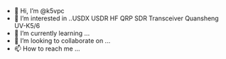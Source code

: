 - 👋 Hi, I’m @k5vpc
- 👀 I’m interested in ..USDX USDR HF QRP SDR Transceiver Quansheng UV-K5/6
- 🌱 I’m currently learning ...
- 💞️ I’m looking to collaborate on ...
- 📫 How to reach me ...

<!---
k5vpc/k5vpc is a ✨ special ✨ repository because its `README.md` (this file) appears on your GitHub profile.
You can click the Preview link to take a look at your changes.
--->
